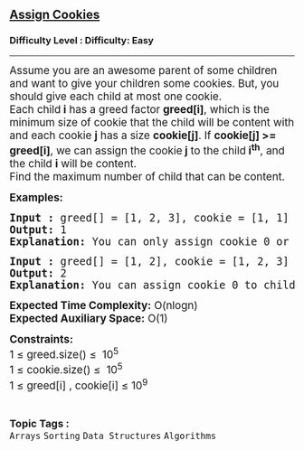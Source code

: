<h2><a href="https://www.geeksforgeeks.org/problems/assign-cookies/0">Assign Cookies</a></h2><h3>Difficulty Level : Difficulty: Easy</h3><hr><div class="problems_problem_content__Xm_eO"><p><span style="font-size: 14pt;">Assume you are an awesome parent of some children and want to give your children some cookies. But, you should give each child at most one cookie.<br>Each child<strong> i</strong> has a greed factor <strong>greed[i]</strong>, which is the minimum size of cookie that the child will be content with and each cookie <strong>j</strong> has a size <strong>cookie[j]</strong>. If <strong>cookie[j] &gt;= greed[i]</strong>, we can assign the cookie<strong> j</strong> to the child<strong> i<sup>th</sup></strong>, and the child <strong>i</strong> will be content.<br>Find the maximum number of child that can be content.</span></p>
<p><span style="font-size: 14pt;"><strong>Examples:</strong></span></p>
<pre><span style="font-size: 14pt;"><strong>Input :&nbsp;</strong>greed[] = [1, 2, 3], cookie = [1, 1]<br><strong>Output:&nbsp;</strong>1<br><strong>Explanation:&nbsp;</strong>You can only assign cookie 0 or 1 to child 0.</span></pre>
<pre><span style="font-size: 14pt;"><strong>Input :&nbsp;</strong>greed[] = [1, 2], cookie = [1, 2, 3]<br><strong>Output: </strong>2<br><strong>Explanation:&nbsp;</strong>You can assign cookie 0 to child 0 and cookie 1 to child 1.</span></pre>
<p><span style="font-size: 14pt;"><strong>Expected Time Complexity:</strong> O(nlogn)<br><strong>Expected Auxiliary Space:</strong>&nbsp;O(1)</span></p>
<p><span style="font-size: 14pt;"><strong>Constraints:</strong><br>1 ≤ greed.size() ≤&nbsp; 10<sup>5</sup><br>1 ≤ cookie.size() ≤&nbsp; 10<sup>5</sup><br>1 ≤ greed[i] , cookie[i] ≤ 10<sup>9</sup></span></p></div><br><p><span style=font-size:18px><strong>Topic Tags : </strong><br><code>Arrays</code>&nbsp;<code>Sorting</code>&nbsp;<code>Data Structures</code>&nbsp;<code>Algorithms</code>&nbsp;